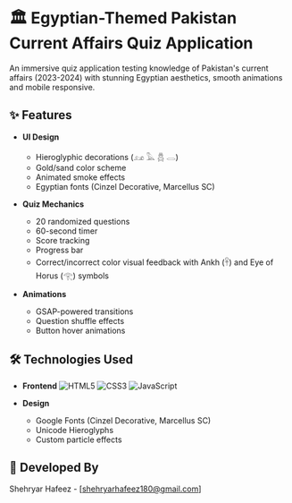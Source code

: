 # 🏛️ Egyptian-Themed Pakistan Current Affairs Quiz Application

An immersive quiz application testing knowledge of Pakistan's current affairs (2023-2024) with stunning Egyptian aesthetics, smooth animations and mobile responsive.

## ✨ Features

- **UI Design**
  - Hieroglyphic decorations (𓃭 𓅓 𓆣 𓂋)
  - Gold/sand color scheme
  - Animated smoke effects
  - Egyptian fonts (Cinzel Decorative, Marcellus SC)

- **Quiz Mechanics**
  - 20 randomized questions
  - 60-second timer
  - Score tracking
  - Progress bar
  - Correct/incorrect color visual feedback with Ankh (𓋹) and Eye of Horus (𓂀) symbols

- **Animations**
  - GSAP-powered transitions
  - Question shuffle effects
  - Button hover animations

## 🛠️ Technologies Used

- **Frontend**
  ![HTML5](https://img.shields.io/badge/-HTML5-E34F26?logo=html5&logoColor=white)
  ![CSS3](https://img.shields.io/badge/-CSS3-1572B6?logo=css3&logoColor=white)
  ![JavaScript](https://img.shields.io/badge/-JavaScript-F7DF1E?logo=javascript&logoColor=black)

- **Design**
  - Google Fonts (Cinzel Decorative, Marcellus SC)
  - Unicode Hieroglyphs
  - Custom particle effects

## 🚀 Developed By

Shehryar Hafeez - [shehryarhafeez180@gmail.com]
